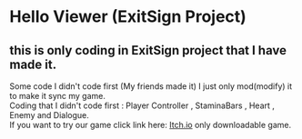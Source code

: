 # Hello Viewer   (ExitSign Project)
## this is only coding in ExitSign project that I have made it.  
Some code I didn't code first (My friends made it) I just only mod(modify) it to make it sync my game.  
Coding that I didn't code first : Player Controller , StaminaBars , Heart , Enemy and Dialogue.  
If you want to try our game click link here: [Itch.io](https://yrush.itch.io/exitsign) only downloadable game.  
